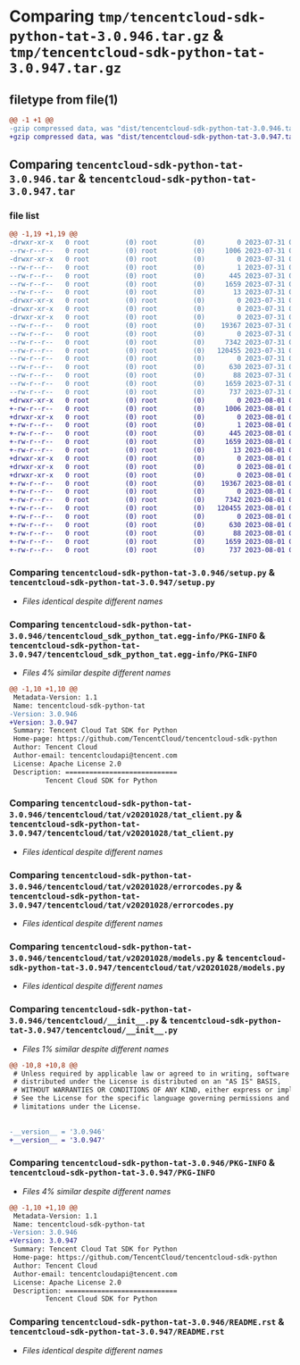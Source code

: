 # Comparing `tmp/tencentcloud-sdk-python-tat-3.0.946.tar.gz` & `tmp/tencentcloud-sdk-python-tat-3.0.947.tar.gz`

## filetype from file(1)

```diff
@@ -1 +1 @@
-gzip compressed data, was "dist/tencentcloud-sdk-python-tat-3.0.946.tar", last modified: Mon Jul 31 00:35:49 2023, max compression
+gzip compressed data, was "dist/tencentcloud-sdk-python-tat-3.0.947.tar", last modified: Tue Aug  1 00:56:06 2023, max compression
```

## Comparing `tencentcloud-sdk-python-tat-3.0.946.tar` & `tencentcloud-sdk-python-tat-3.0.947.tar`

### file list

```diff
@@ -1,19 +1,19 @@
-drwxr-xr-x   0 root         (0) root         (0)        0 2023-07-31 00:35:49.000000 tencentcloud-sdk-python-tat-3.0.946/
--rw-r--r--   0 root         (0) root         (0)     1006 2023-07-31 00:35:49.000000 tencentcloud-sdk-python-tat-3.0.946/setup.py
-drwxr-xr-x   0 root         (0) root         (0)        0 2023-07-31 00:35:49.000000 tencentcloud-sdk-python-tat-3.0.946/tencentcloud_sdk_python_tat.egg-info/
--rw-r--r--   0 root         (0) root         (0)        1 2023-07-31 00:35:49.000000 tencentcloud-sdk-python-tat-3.0.946/tencentcloud_sdk_python_tat.egg-info/dependency_links.txt
--rw-r--r--   0 root         (0) root         (0)      445 2023-07-31 00:35:49.000000 tencentcloud-sdk-python-tat-3.0.946/tencentcloud_sdk_python_tat.egg-info/SOURCES.txt
--rw-r--r--   0 root         (0) root         (0)     1659 2023-07-31 00:35:49.000000 tencentcloud-sdk-python-tat-3.0.946/tencentcloud_sdk_python_tat.egg-info/PKG-INFO
--rw-r--r--   0 root         (0) root         (0)       13 2023-07-31 00:35:49.000000 tencentcloud-sdk-python-tat-3.0.946/tencentcloud_sdk_python_tat.egg-info/top_level.txt
-drwxr-xr-x   0 root         (0) root         (0)        0 2023-07-31 00:35:49.000000 tencentcloud-sdk-python-tat-3.0.946/tencentcloud/
-drwxr-xr-x   0 root         (0) root         (0)        0 2023-07-31 00:35:49.000000 tencentcloud-sdk-python-tat-3.0.946/tencentcloud/tat/
-drwxr-xr-x   0 root         (0) root         (0)        0 2023-07-31 00:35:49.000000 tencentcloud-sdk-python-tat-3.0.946/tencentcloud/tat/v20201028/
--rw-r--r--   0 root         (0) root         (0)    19367 2023-07-31 00:35:49.000000 tencentcloud-sdk-python-tat-3.0.946/tencentcloud/tat/v20201028/tat_client.py
--rw-r--r--   0 root         (0) root         (0)        0 2023-07-31 00:35:49.000000 tencentcloud-sdk-python-tat-3.0.946/tencentcloud/tat/v20201028/__init__.py
--rw-r--r--   0 root         (0) root         (0)     7342 2023-07-31 00:35:49.000000 tencentcloud-sdk-python-tat-3.0.946/tencentcloud/tat/v20201028/errorcodes.py
--rw-r--r--   0 root         (0) root         (0)   120455 2023-07-31 00:35:49.000000 tencentcloud-sdk-python-tat-3.0.946/tencentcloud/tat/v20201028/models.py
--rw-r--r--   0 root         (0) root         (0)        0 2023-07-31 00:35:49.000000 tencentcloud-sdk-python-tat-3.0.946/tencentcloud/tat/__init__.py
--rw-r--r--   0 root         (0) root         (0)      630 2023-07-31 00:35:49.000000 tencentcloud-sdk-python-tat-3.0.946/tencentcloud/__init__.py
--rw-r--r--   0 root         (0) root         (0)       88 2023-07-31 00:35:49.000000 tencentcloud-sdk-python-tat-3.0.946/setup.cfg
--rw-r--r--   0 root         (0) root         (0)     1659 2023-07-31 00:35:49.000000 tencentcloud-sdk-python-tat-3.0.946/PKG-INFO
--rw-r--r--   0 root         (0) root         (0)      737 2023-07-31 00:35:49.000000 tencentcloud-sdk-python-tat-3.0.946/README.rst
+drwxr-xr-x   0 root         (0) root         (0)        0 2023-08-01 00:56:06.000000 tencentcloud-sdk-python-tat-3.0.947/
+-rw-r--r--   0 root         (0) root         (0)     1006 2023-08-01 00:56:06.000000 tencentcloud-sdk-python-tat-3.0.947/setup.py
+drwxr-xr-x   0 root         (0) root         (0)        0 2023-08-01 00:56:06.000000 tencentcloud-sdk-python-tat-3.0.947/tencentcloud_sdk_python_tat.egg-info/
+-rw-r--r--   0 root         (0) root         (0)        1 2023-08-01 00:56:06.000000 tencentcloud-sdk-python-tat-3.0.947/tencentcloud_sdk_python_tat.egg-info/dependency_links.txt
+-rw-r--r--   0 root         (0) root         (0)      445 2023-08-01 00:56:06.000000 tencentcloud-sdk-python-tat-3.0.947/tencentcloud_sdk_python_tat.egg-info/SOURCES.txt
+-rw-r--r--   0 root         (0) root         (0)     1659 2023-08-01 00:56:06.000000 tencentcloud-sdk-python-tat-3.0.947/tencentcloud_sdk_python_tat.egg-info/PKG-INFO
+-rw-r--r--   0 root         (0) root         (0)       13 2023-08-01 00:56:06.000000 tencentcloud-sdk-python-tat-3.0.947/tencentcloud_sdk_python_tat.egg-info/top_level.txt
+drwxr-xr-x   0 root         (0) root         (0)        0 2023-08-01 00:56:06.000000 tencentcloud-sdk-python-tat-3.0.947/tencentcloud/
+drwxr-xr-x   0 root         (0) root         (0)        0 2023-08-01 00:56:06.000000 tencentcloud-sdk-python-tat-3.0.947/tencentcloud/tat/
+drwxr-xr-x   0 root         (0) root         (0)        0 2023-08-01 00:56:06.000000 tencentcloud-sdk-python-tat-3.0.947/tencentcloud/tat/v20201028/
+-rw-r--r--   0 root         (0) root         (0)    19367 2023-08-01 00:56:06.000000 tencentcloud-sdk-python-tat-3.0.947/tencentcloud/tat/v20201028/tat_client.py
+-rw-r--r--   0 root         (0) root         (0)        0 2023-08-01 00:56:06.000000 tencentcloud-sdk-python-tat-3.0.947/tencentcloud/tat/v20201028/__init__.py
+-rw-r--r--   0 root         (0) root         (0)     7342 2023-08-01 00:56:06.000000 tencentcloud-sdk-python-tat-3.0.947/tencentcloud/tat/v20201028/errorcodes.py
+-rw-r--r--   0 root         (0) root         (0)   120455 2023-08-01 00:56:06.000000 tencentcloud-sdk-python-tat-3.0.947/tencentcloud/tat/v20201028/models.py
+-rw-r--r--   0 root         (0) root         (0)        0 2023-08-01 00:56:06.000000 tencentcloud-sdk-python-tat-3.0.947/tencentcloud/tat/__init__.py
+-rw-r--r--   0 root         (0) root         (0)      630 2023-08-01 00:56:06.000000 tencentcloud-sdk-python-tat-3.0.947/tencentcloud/__init__.py
+-rw-r--r--   0 root         (0) root         (0)       88 2023-08-01 00:56:06.000000 tencentcloud-sdk-python-tat-3.0.947/setup.cfg
+-rw-r--r--   0 root         (0) root         (0)     1659 2023-08-01 00:56:06.000000 tencentcloud-sdk-python-tat-3.0.947/PKG-INFO
+-rw-r--r--   0 root         (0) root         (0)      737 2023-08-01 00:56:06.000000 tencentcloud-sdk-python-tat-3.0.947/README.rst
```

### Comparing `tencentcloud-sdk-python-tat-3.0.946/setup.py` & `tencentcloud-sdk-python-tat-3.0.947/setup.py`

 * *Files identical despite different names*

### Comparing `tencentcloud-sdk-python-tat-3.0.946/tencentcloud_sdk_python_tat.egg-info/PKG-INFO` & `tencentcloud-sdk-python-tat-3.0.947/tencentcloud_sdk_python_tat.egg-info/PKG-INFO`

 * *Files 4% similar despite different names*

```diff
@@ -1,10 +1,10 @@
 Metadata-Version: 1.1
 Name: tencentcloud-sdk-python-tat
-Version: 3.0.946
+Version: 3.0.947
 Summary: Tencent Cloud Tat SDK for Python
 Home-page: https://github.com/TencentCloud/tencentcloud-sdk-python
 Author: Tencent Cloud
 Author-email: tencentcloudapi@tencent.com
 License: Apache License 2.0
 Description: ============================
         Tencent Cloud SDK for Python
```

### Comparing `tencentcloud-sdk-python-tat-3.0.946/tencentcloud/tat/v20201028/tat_client.py` & `tencentcloud-sdk-python-tat-3.0.947/tencentcloud/tat/v20201028/tat_client.py`

 * *Files identical despite different names*

### Comparing `tencentcloud-sdk-python-tat-3.0.946/tencentcloud/tat/v20201028/errorcodes.py` & `tencentcloud-sdk-python-tat-3.0.947/tencentcloud/tat/v20201028/errorcodes.py`

 * *Files identical despite different names*

### Comparing `tencentcloud-sdk-python-tat-3.0.946/tencentcloud/tat/v20201028/models.py` & `tencentcloud-sdk-python-tat-3.0.947/tencentcloud/tat/v20201028/models.py`

 * *Files identical despite different names*

### Comparing `tencentcloud-sdk-python-tat-3.0.946/tencentcloud/__init__.py` & `tencentcloud-sdk-python-tat-3.0.947/tencentcloud/__init__.py`

 * *Files 1% similar despite different names*

```diff
@@ -10,8 +10,8 @@
 # Unless required by applicable law or agreed to in writing, software
 # distributed under the License is distributed on an "AS IS" BASIS,
 # WITHOUT WARRANTIES OR CONDITIONS OF ANY KIND, either express or implied.
 # See the License for the specific language governing permissions and
 # limitations under the License.
 
 
-__version__ = '3.0.946'
+__version__ = '3.0.947'
```

### Comparing `tencentcloud-sdk-python-tat-3.0.946/PKG-INFO` & `tencentcloud-sdk-python-tat-3.0.947/PKG-INFO`

 * *Files 4% similar despite different names*

```diff
@@ -1,10 +1,10 @@
 Metadata-Version: 1.1
 Name: tencentcloud-sdk-python-tat
-Version: 3.0.946
+Version: 3.0.947
 Summary: Tencent Cloud Tat SDK for Python
 Home-page: https://github.com/TencentCloud/tencentcloud-sdk-python
 Author: Tencent Cloud
 Author-email: tencentcloudapi@tencent.com
 License: Apache License 2.0
 Description: ============================
         Tencent Cloud SDK for Python
```

### Comparing `tencentcloud-sdk-python-tat-3.0.946/README.rst` & `tencentcloud-sdk-python-tat-3.0.947/README.rst`

 * *Files identical despite different names*

